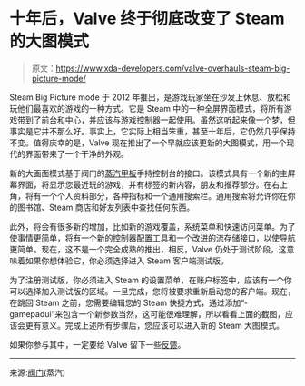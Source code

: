 # 十年后，Valve 终于彻底改变了 Steam 的大图模式

> 原文：<https://www.xda-developers.com/valve-overhauls-steam-big-picture-mode/>

Steam Big Picture mode 于 2012 年推出，是游戏玩家坐在沙发上休息、放松和玩他们最喜欢的游戏的一种方式。它是 Steam 中的一种全屏界面模式，将所有游戏带到了前台和中心，并应该与游戏控制器一起使用。虽然这听起来像一个梦，但事实是它并不那么好。事实上，它实际上相当笨重，甚至十年后，它仍然几乎保持不变。值得庆幸的是，Valve 现在推出了一个早就应该更新的大图模式，用一个现代的界面带来了一个干净的外观。

新的大画面模式基于阀门的[蒸汽甲板](https://www.xda-developers.com/valve-steam-deck-client-beta-numerous-fixes-and-quality-of-life-updates/)手持控制台的接口。该模式具有一个新的主屏幕界面，将显示您最近玩的游戏，并有标签的新内容，朋友和推荐部分。在右上角，将有一个个人资料部分，各种指标和一个通用搜索栏。通用搜索将允许你在你的图书馆、Steam 商店和好友列表中查找任何东西。

此外，将会有很多新的增加，比如新的游戏覆盖，系统菜单和快速访问菜单。为了使事情更简单，将有一个新的控制器配置工具和一个改进的流存储接口，以使导航更简单。现在，这不是一个完全成熟的推出，相反，Valve 仍处于测试阶段，这意味着如果你想体验它，你必须选择进入 Steam 客户端测试版。

为了注册测试版，你必须进入 Steam 的设置菜单，在账户标签中，应该有一个你可以选择加入测试版的区域。一旦完成，您将被要求重新启动您的客户端。现在，在跳回 Steam 之前，您需要编辑您的 Steam 快捷方式，通过添加“-gamepadui”来包含一个新参数当然，这可能很难理解，所以看看上面的截图，应该会更有意义。完成上述所有步骤后，您应该可以进入新的 Steam 大图模式。

如果你参与其中，一定要给 Valve 留下一些[反馈](https://steamcommunity.com/groups/bigpicture/discussions/?snr=1_2108_9__2107)。

* * *

来源:[阀门](https://store.steampowered.com/news/app/593110/view/3394051164709183116)(蒸汽)